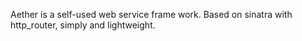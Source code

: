 Aether is a self-used web service frame work. Based on sinatra with http_router, simply and lightweight.